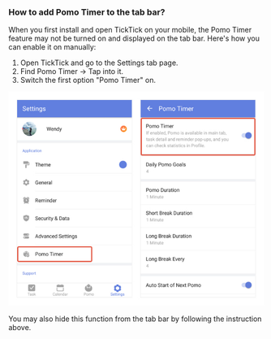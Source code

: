 ### How to add Pomo Timer to the tab bar?

When you first install and open TickTick on your mobile, the Pomo Timer feature may not be turned on and displayed on the tab bar. Here's how you can enable it on manually:

1. Open TickTick and go to the Settings tab page.
2. Find Pomo Timer -> Tap into it.
3. Switch the first option "Pomo Timer" on.

![andnewpomo1](../../images/ticktick-android-app/pomo-timer/andnewpomo1.jpg)

You may also hide this function from the tab bar by following the instruction above.

